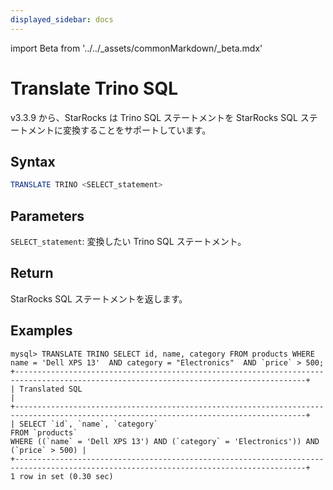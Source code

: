 ```yaml
---
displayed_sidebar: docs
---
```


import Beta from '../../_assets/commonMarkdown/_beta.mdx'

# Translate Trino SQL

<Beta />

v3.3.9 から、StarRocks は Trino SQL ステートメントを StarRocks SQL ステートメントに変換することをサポートしています。

## Syntax

```SQL
TRANSLATE TRINO <SELECT_statement>
```

## Parameters

`SELECT_statement`: 変換したい Trino SQL ステートメント。

## Return

StarRocks SQL ステートメントを返します。

## Examples

```Plain
mysql> TRANSLATE TRINO SELECT id, name, category FROM products WHERE name = 'Dell XPS 13'  AND category = "Electronics"  AND `price` > 500;
+---------------------------------------------------------------------------------------------------------------------------------------+
| Translated SQL                                                                                                                        |
+---------------------------------------------------------------------------------------------------------------------------------------+
| SELECT `id`, `name`, `category`
FROM `products`
WHERE ((`name` = 'Dell XPS 13') AND (`category` = 'Electronics')) AND (`price` > 500) |
+---------------------------------------------------------------------------------------------------------------------------------------+
1 row in set (0.30 sec)
```